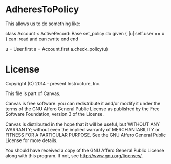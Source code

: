 # AdheresToPolicy

This allows us to do something like:

class Account < ActiveRecord::Base
set_policy do
given { |u| self.user == u }
can :read and can :write
end
end

u = User.first
a = Account.first
a.check_policy(u)

# License

Copyright (C) 2014 - present Instructure, Inc.

This file is part of Canvas.

Canvas is free software: you can redistribute it and/or modify it under
the terms of the GNU Affero General Public License as published by the Free
Software Foundation, version 3 of the License.

Canvas is distributed in the hope that it will be useful, but WITHOUT ANY
WARRANTY; without even the implied warranty of MERCHANTABILITY or FITNESS FOR
A PARTICULAR PURPOSE. See the GNU Affero General Public License for more
details.

You should have received a copy of the GNU Affero General Public License along
with this program. If not, see <http://www.gnu.org/licenses/>.
